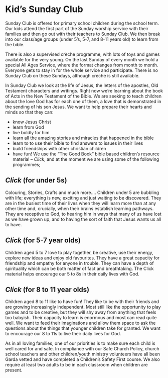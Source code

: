 # Kid’s Sunday Club
Sunday Club is offered for primary school children during the school term. Our kids attend the first part of the Sunday worship service with their families and then go out with their teachers to Sunday Club. We then break into our class/age groups (under 5’s, 5-7, and 8-11 years old) to learn from the bible.

There is also a supervised crèche programme, with lots of toys and games available for the very young.
On the last Sunday of every month we hold a special All Ages Service, where the format changes from month to month. Everyone gets to stay in for the whole service and participate. There is no Sunday Club on these Sundays, although crèche is still available.

In Sunday Club we look at the life of Jesus, the letters of the apostles, Old Testament characters and writings. Right now we’re learning about the book of Acts in the New Testament of the Bible.
We are seeking to teach children about the love God has for each one of them, a love that is demonstrated in the sending of his son Jesus. We want to help prepare their hearts and minds so that they can:

- know Jesus Christ
- learn from God
- live boldly for him
- learn all the amazing stories and miracles that happened in the bible
- learn to to use their bible to find answers to issues in their lives
- build friendships with other christian children
- have fun!
We use the “The Good Book” bible based children’s resource material – *Click*, and at the moment we are using some of the following programmes;

## *Click* (for under 5s)
Colouring, Stories, Crafts and much more….
Children under 5 are bubbling with life; everything is new, exciting and just waiting to be discovered. They are in the busiest time of their lives when they will learn more than at any other time and, crucially, when their brains establish learning pathways. They are receptive to God, to hearing him in ways that many of us have lost as we have grown up, and to having the sort of faith that Jesus wants us all to have.

## *Click* (for 5-7 year olds)
Children aged 5 to 7 love to play together, be creative, use their energy, explore new ideas and enjoy old favourites. They have a great capacity for friendship and empathy for anyone in trouble. They can have a depth of spirituality which can be both matter of fact and breathtaking. The Click material helps encourage our 5 to 8s in their daily lives with God.

## *Click* (for 8 to 11 year olds)
Children aged 8 to 11 like to have fun! They like to be with their friends and are growing increasingly independent. Most still like the opportunity to play games and to be creative, but they will shy away from anything that feels too babyish. Their capacity to learn is enormous and most can read quite well. We want to feed their imaginations and allow them space to ask the questions about the things that younger children take for granted. We want to encourage our 8 to 11s to live their daily lives for God.

As in all loving families, one of our priorities is to make sure each child is well cared for and safe. In compliance with our Safe Church Policy, church school teachers and other children/youth ministry volunteers have all been Garda vetted and have completed a Children’s Safety First course. We also require at least two adults to be in each classroom when children are present.